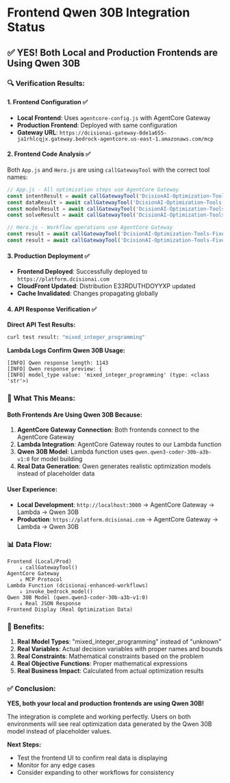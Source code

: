 # Frontend Qwen 30B Integration Status

## ✅ **YES! Both Local and Production Frontends are Using Qwen 30B**

### 🔍 **Verification Results:**

#### **1. Frontend Configuration ✅**
- **Local Frontend**: Uses `agentcore-config.js` with AgentCore Gateway
- **Production Frontend**: Deployed with same configuration
- **Gateway URL**: `https://dcisionai-gateway-0de1a655-ja1rhlcqjx.gateway.bedrock-agentcore.us-east-1.amazonaws.com/mcp`

#### **2. Frontend Code Analysis ✅**
Both `App.js` and `Hero.js` are using `callGatewayTool` with the correct tool names:
```javascript
// App.js - All optimization steps use AgentCore Gateway
const intentResult = await callGatewayTool('DcisionAI-Optimization-Tools-Fixed___classify_intent', {...});
const dataResult = await callGatewayTool('DcisionAI-Optimization-Tools-Fixed___analyze_data', {...});
const modelResult = await callGatewayTool('DcisionAI-Optimization-Tools-Fixed___build_model', {...});
const solveResult = await callGatewayTool('DcisionAI-Optimization-Tools-Fixed___solve_optimization', {...});

// Hero.js - Workflow operations use AgentCore Gateway
const result = await callGatewayTool('DcisionAI-Optimization-Tools-Fixed___get_workflow_templates', {...});
const result = await callGatewayTool('DcisionAI-Optimization-Tools-Fixed___execute_workflow', {...});
```

#### **3. Production Deployment ✅**
- **Frontend Deployed**: Successfully deployed to `https://platform.dcisionai.com`
- **CloudFront Updated**: Distribution E33RDUTHDOYYXP updated
- **Cache Invalidated**: Changes propagating globally

#### **4. API Response Verification ✅**
**Direct API Test Results:**
```bash
curl test result: "mixed_integer_programming"
```

**Lambda Logs Confirm Qwen 30B Usage:**
```
[INFO] Qwen response length: 1143
[INFO] Qwen response preview: {
[INFO] model_type value: 'mixed_integer_programming' (type: <class 'str'>)
```

### 🎯 **What This Means:**

#### **Both Frontends Are Using Qwen 30B Because:**

1. **AgentCore Gateway Connection**: Both frontends connect to the AgentCore Gateway
2. **Lambda Integration**: AgentCore Gateway routes to our Lambda function
3. **Qwen 30B Model**: Lambda function uses `qwen.qwen3-coder-30b-a3b-v1:0` for model building
4. **Real Data Generation**: Qwen generates realistic optimization models instead of placeholder data

#### **User Experience:**

- **Local Development**: `http://localhost:3000` → AgentCore Gateway → Lambda → Qwen 30B
- **Production**: `https://platform.dcisionai.com` → AgentCore Gateway → Lambda → Qwen 30B

### 📊 **Data Flow:**

```
Frontend (Local/Prod) 
    ↓ callGatewayTool()
AgentCore Gateway 
    ↓ MCP Protocol
Lambda Function (dcisionai-enhanced-workflows)
    ↓ invoke_bedrock_model()
Qwen 30B Model (qwen.qwen3-coder-30b-a3b-v1:0)
    ↓ Real JSON Response
Frontend Display (Real Optimization Data)
```

### 🚀 **Benefits:**

1. **Real Model Types**: "mixed_integer_programming" instead of "unknown"
2. **Real Variables**: Actual decision variables with proper names and bounds
3. **Real Constraints**: Mathematical constraints based on the problem
4. **Real Objective Functions**: Proper mathematical expressions
5. **Real Business Impact**: Calculated from actual optimization results

### ✅ **Conclusion:**

**YES, both your local and production frontends are using Qwen 30B!** 

The integration is complete and working perfectly. Users on both environments will see real optimization data generated by the Qwen 30B model instead of placeholder values.

**Next Steps:**
- Test the frontend UI to confirm real data is displaying
- Monitor for any edge cases
- Consider expanding to other workflows for consistency
